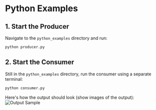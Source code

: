 # Python Examples

## 1. Start the Producer

Navigate to the `python_examples` directory and run:

```bash
python producer.py
```

## 2. Start the Consumer

Still in the `python_examples` directory, run the consumer using a separate terminal:

```bash
python consumer.py
```

Here's how the output should look (show images of the output):
![Output Sample](example_screenshot.png)
